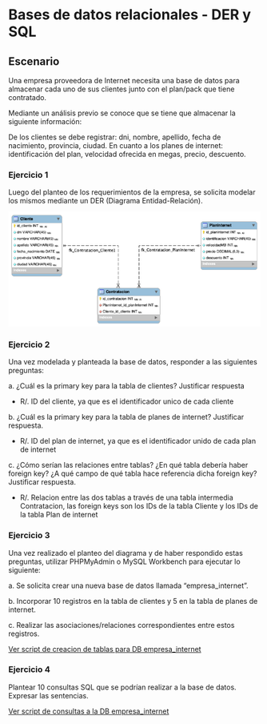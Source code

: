# Bases de datos relacionales - DER y SQL
## Escenario

Una empresa proveedora de Internet necesita una base de datos para almacenar cada uno de sus clientes junto con el plan/pack que tiene contratado.

Mediante un análisis previo se conoce que se tiene que almacenar la siguiente información:

De los clientes se debe registrar: dni, nombre, apellido, fecha de nacimiento, provincia, ciudad.
En cuanto a los planes de internet: identificación del plan, velocidad ofrecida en megas, precio, descuento.

### Ejercicio 1

Luego del planteo de los requerimientos de la empresa, se solicita modelar los mismos mediante un DER (Diagrama Entidad-Relación).

![Diagrama entidad relacion](DER.png)

### Ejercicio 2

Una vez modelada y planteada la base de datos, responder a las siguientes preguntas:

a. ¿Cuál es la primary key para la tabla de clientes? Justificar respuesta
- R/. ID del cliente, ya que es el identificador unico de cada cliente

b. ¿Cuál es la primary key para la tabla de planes de internet? Justificar respuesta.
- R/. ID del plan de internet, ya que es el identificador unido de cada plan de internet

c. ¿Cómo serían las relaciones entre tablas? ¿En qué tabla debería haber foreign key? ¿A qué campo de qué tabla hace referencia dicha foreign key? Justificar respuesta.
- R/. Relacion entre las dos tablas a través de una tabla intermedia Contratacion, las foreign keys son los IDs de la tabla Cliente y los IDs de la tabla Plan de internet

### Ejercicio 3

Una vez realizado el planteo del diagrama y de haber respondido estas preguntas, utilizar PHPMyAdmin o MySQL Workbench para ejecutar lo siguiente:

a. Se solicita crear una nueva base de datos llamada “empresa_internet”.

b. Incorporar 10 registros en la tabla de clientes y 5 en la tabla de planes de internet.

c. Realizar las asociaciones/relaciones correspondientes entre estos registros.

[Ver script de creacion de tablas para DB empresa_internet](empresa_internet.sql)

### Ejercicio 4

Plantear 10 consultas SQL que se podrían realizar a la base de datos. Expresar las sentencias.

[Ver script de consultas a la DB empresa_internet](queries.sql)